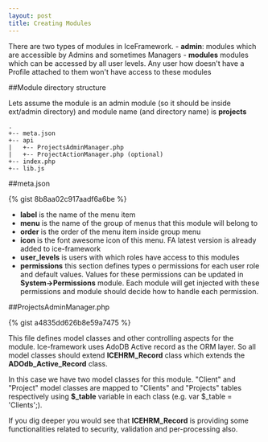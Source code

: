 ```yaml
---
layout: post
title: Creating Modules
---
```


There are two types of modules in IceFramework.
	- **admin**: modules which are accessible by Admins and sometimes Managers
	- **modules** modules which can be accessed by all user levels. Any user how doesn't have a Profile attached to them won't have access to these modules

##Module directory structure

Lets assume the module is an admin module (so it should be inside ext/admin directory) and module name (and directory name) is **projects**

```
.
+-- meta.json
+-- api
|   +-- ProjectsAdminManager.php
|   +-- ProjectActionManager.php (optional)
+-- index.php
+-- lib.js
```


##meta.json

{% gist 8b8aa02c917aadf6a6be %}

 - **label** is the name of the menu item
 - **menu** is the name of the group of menus that this module will belong to
 - **order** is the order of the menu item inside group menu
 - **icon** is the font awesome icon of this menu. FA latest version is already added to ice-framework
 - **user_levels** is users with which roles have access to this modules
 - **permissions** this section defines types o permissions for each user role and default values. Values for these permissions can be updated in **System->Permissions** module. Each module will get injected with these permissions and module should decide how to handle each permission.

##ProjectsAdminManager.php

{% gist a4835dd626b8e59a7475 %}

This file defines model classes and other controlling aspects for the module. Ice-framework uses AdoDB Active record as the ORM layer. So all model classes should extend **ICEHRM_Record** class which extends the **ADOdb_Active_Record** class.

In this case we have two model classes for this module. "Client" and "Project" model classes are mapped to "Clients" and "Projects" tables respectively using **$_table** variable in each class (e.g. var $_table = 'Clients';).

If you dig deeper you would see that **ICEHRM_Record** is providing some functionalities related to security, validation and per-processing also.



